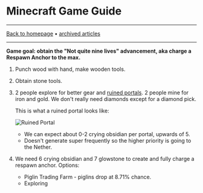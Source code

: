 # Minecraft Game Guide

-----

[Back to homepage](../..) • [archived articles](..)

-----

**Game goal: obtain the "Not quite nine lives" advancement, aka charge a Respawn Anchor to the max.**

1. Punch wood with hand, make wooden tools.
2. Obtain stone tools.
3. 2 people explore for better gear and [ruined portals](https://minecraft.gamepedia.com/Ruined_Portal). 2 people mine for iron and gold. We don't really need diamonds except for a diamond pick.

   This is what a ruined portal looks like:

   ![Ruined Portal](https://gamepedia.cursecdn.com/minecraft_gamepedia/thumb/a/a1/Overworld_Ruined_Portal_1.png/250px-Overworld_Ruined_Portal_1.png?version=401c54d8799ca586c84c60764d713a03)

   * We can expect about 0-2 crying obsidian per portal, upwards of 5.
   * Doesn't generate super frequently so the higher priority is going to the Nether.

4. We need 6 crying obsidian and 7 glowstone to create and fully charge a respawn anchor. Options:
   * Piglin Trading Farm - piglins drop at 8.71% chance.
   * Exploring
